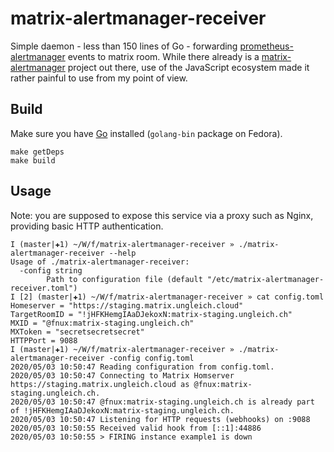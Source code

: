 # matrix-alertmanager-receiver

Simple daemon - less than 150 lines of Go - forwarding
[prometheus-alertmanager](https://duckduckgo.com/?q=prometheus+alertmanagaer&ia=software)
events to matrix room. While there already is a
[matrix-alertmanager](https://git.feneas.org/jaywink/matrix-alertmanager)
project out there, use of the JavaScript ecosystem made it rather painful to
use from my point of view.

## Build

Make sure you have [Go](https://golang.org/) installed (`golang-bin` package on
Fedora).

```
make getDeps
make build
```

## Usage

Note: you are supposed to expose this service via a proxy such as Nginx,
providing basic HTTP authentication.

```
I (master|✚1) ~/W/f/matrix-alertmanager-receiver » ./matrix-alertmanager-receiver --help
Usage of ./matrix-alertmanager-receiver:
  -config string
    	Path to configuration file (default "/etc/matrix-alertmanager-receiver.toml")
I [2] (master|✚1) ~/W/f/matrix-alertmanager-receiver » cat config.toml
Homeserver = "https://staging.matrix.ungleich.cloud"
TargetRoomID = "!jHFKHemgIAaDJekoxN:matrix-staging.ungleich.ch"
MXID = "@fnux:matrix-staging.ungleich.ch"
MXToken = "secretsecretsecret"
HTTPPort = 9088
I (master|✚1) ~/W/f/matrix-alertmanager-receiver » ./matrix-alertmanager-receiver -config config.toml
2020/05/03 10:50:47 Reading configuration from config.toml.
2020/05/03 10:50:47 Connecting to Matrix Homserver https://staging.matrix.ungleich.cloud as @fnux:matrix-staging.ungleich.ch.
2020/05/03 10:50:47 @fnux:matrix-staging.ungleich.ch is already part of !jHFKHemgIAaDJekoxN:matrix-staging.ungleich.ch.
2020/05/03 10:50:47 Listening for HTTP requests (webhooks) on :9088
2020/05/03 10:50:55 Received valid hook from [::1]:44886
2020/05/03 10:50:55 > FIRING instance example1 is down
```
